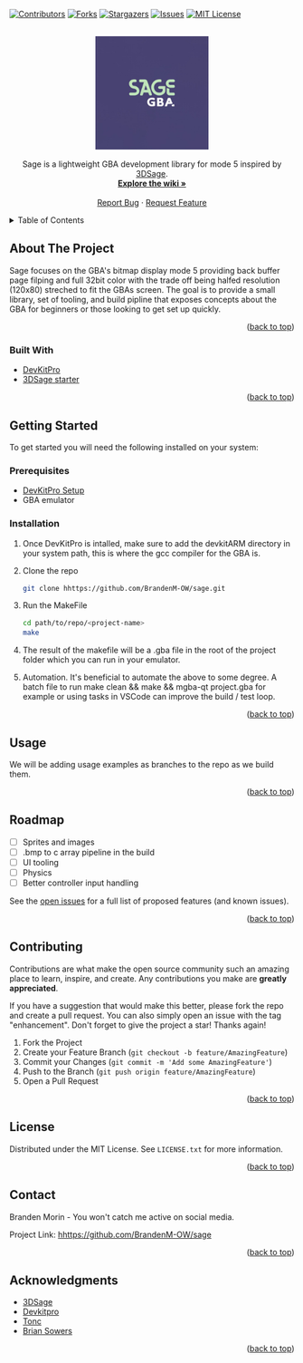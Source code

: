 <!-- Improved compatibility of back to top link: See: https://github.com/othneildrew/Best-README-Template/pull/73 -->
<a name="readme-top"></a>
<!--
*** Thanks for checking out the Best-README-Template. If you have a suggestion
*** that would make this better, please fork the repo and create a pull request
*** or simply open an issue with the tag "enhancement".
*** Don't forget to give the project a star!
*** Thanks again! Now go create something AMAZING! :D
-->



[![Contributors][contributors-shield]][contributors-url]
[![Forks][forks-shield]][forks-url]
[![Stargazers][stars-shield]][stars-url]
[![Issues][issues-shield]][issues-url]
[![MIT License][license-shield]][license-url]



<!-- PROJECT LOGO -->
<br />
<div align="center">
  <a href="https://github.com/BrandenM-OW/sage">
    <img src="images/logo.jpg" alt="Logo" width="200" height="200">
  </a>


  <p align="center">
    Sage is a lightweight GBA development library for mode 5 inspired by <a href="https://www.youtube.com/channel/UCjdHbo8_vh3rxQ-875XGkvw">3DSage</a>.
    <br />
    <a href="https://github.com/BrandenM-OW/sage/wiki"><strong>Explore the wiki »</strong></a>
    <br />
    <br />
    <a href="https://github.com/BrandenM-OW/sage/issues">Report Bug</a>
    ·
    <a href="https://github.com/BrandenM-OW/sage/issues">Request Feature</a>
  </p>
</div>



<!-- TABLE OF CONTENTS -->
<details>
  <summary>Table of Contents</summary>
  <ol>
    <li>
      <a href="#about-the-project">About The Project</a>
      <ul>
        <li><a href="#built-with">Built With</a></li>
      </ul>
    </li>
    <li>
      <a href="#getting-started">Getting Started</a>
      <ul>
        <li><a href="#prerequisites">Prerequisites</a></li>
        <li><a href="#installation">Installation</a></li>
      </ul>
    </li>
    <li><a href="#usage">Usage</a></li>
    <li><a href="#roadmap">Roadmap</a></li>
    <li><a href="#contributing">Contributing</a></li>
    <li><a href="#license">License</a></li>
    <li><a href="#contact">Contact</a></li>
    <li><a href="#acknowledgments">Acknowledgments</a></li>
  </ol>
</details>



<!-- ABOUT THE PROJECT -->
## About The Project

Sage focuses on the GBA's bitmap display mode 5 providing back buffer page filping and full 32bit color with the trade off being halfed resolution (120x80) streched to fit the GBAs screen. The goal is to provide a small library, set of tooling, and build pipline that exposes concepts about the GBA for beginners or those looking to get set up quickly.

<p align="right">(<a href="#readme-top">back to top</a>)</p>



### Built With

* <a href="https://github.com/devkitPro">DevKitPro</a>
* <a href="https://github.com/3DSage/GBA_Mode_5_Starter">3DSage starter</a>

<p align="right">(<a href="#readme-top">back to top</a>)</p>



<!-- GETTING STARTED -->
## Getting Started

To get started you will need the following installed on your system:

### Prerequisites

* [DevKitPro Setup](https://devkitpro.org/wiki/Getting_Started)
* GBA emulator

### Installation

1. Once DevKitPro is intalled, make sure to add the devkitARM directory in your system path, this is where the gcc compiler for the GBA is.
2. Clone the repo
   ```sh
   git clone hhttps://github.com/BrandenM-OW/sage.git
   ```
3. Run the MakeFile
   ```sh
   cd path/to/repo/<project-name>
   make
   ```
4. The result of the makefile will be a <project-name>.gba file in the root of the project folder which you can run in your emulator.

5. Automation. It's beneficial to automate the above to some degree. A batch file to run make clean && make && mgba-qt project.gba for example or using tasks in VSCode can improve the build / test loop. 

<p align="right">(<a href="#readme-top">back to top</a>)</p>



<!-- USAGE EXAMPLES -->
## Usage

We will be adding usage examples as branches to the repo as we build them.

<p align="right">(<a href="#readme-top">back to top</a>)</p>



<!-- ROADMAP -->
## Roadmap

- [ ] Sprites and images
- [ ] .bmp to c array pipeline in the build
- [ ] UI tooling
- [ ] Physics
- [ ] Better controller input handling

See the [open issues](hhttps://github.com/BrandenM-OW/sage/issues) for a full list of proposed features (and known issues).

<p align="right">(<a href="#readme-top">back to top</a>)</p>



<!-- CONTRIBUTING -->
## Contributing

Contributions are what make the open source community such an amazing place to learn, inspire, and create. Any contributions you make are **greatly appreciated**.

If you have a suggestion that would make this better, please fork the repo and create a pull request. You can also simply open an issue with the tag "enhancement".
Don't forget to give the project a star! Thanks again!

1. Fork the Project
2. Create your Feature Branch (`git checkout -b feature/AmazingFeature`)
3. Commit your Changes (`git commit -m 'Add some AmazingFeature'`)
4. Push to the Branch (`git push origin feature/AmazingFeature`)
5. Open a Pull Request

<p align="right">(<a href="#readme-top">back to top</a>)</p>



<!-- LICENSE -->
## License

Distributed under the MIT License. See `LICENSE.txt` for more information.

<p align="right">(<a href="#readme-top">back to top</a>)</p>



<!-- CONTACT -->
## Contact

Branden Morin - You won't catch me active on social media.

Project Link: [hhttps://github.com/BrandenM-OW/sage](hhttps://github.com/BrandenM-OW/sage)

<p align="right">(<a href="#readme-top">back to top</a>)</p>



<!-- ACKNOWLEDGMENTS -->
## Acknowledgments

* [3DSage](https://www.youtube.com/channel/UCjdHbo8_vh3rxQ-875XGkvw)
* [Devkitpro](https://devkitpro.org/wiki/Main_Page)
* [Tonc](https://www.coranac.com/tonc)
* [Brian Sowers](https://archive.gamedev.net/archive/reference/programming/features/gba2/index.html)

<p align="right">(<a href="#readme-top">back to top</a>)</p>



<!-- MARKDOWN LINKS & IMAGES -->
<!-- https://www.markdownguide.org/basic-syntax/#reference-style-links -->
[contributors-shield]: https://img.shields.io/github/contributors/BrandenM-OW/sage.svg?style=for-the-badge
[contributors-url]: hhttps://github.com/BrandenM-OW/sage/graphs/contributors
[forks-shield]: https://img.shields.io/github/forks/BrandenM-OW/sage.svg?style=for-the-badge
[forks-url]: hhttps://github.com/BrandenM-OW/sage/network/members
[stars-shield]: https://img.shields.io/github/stars/BrandenM-OW/sage.svg?style=for-the-badge
[stars-url]: hhttps://github.com/BrandenM-OW/sage/stargazers
[issues-shield]: https://img.shields.io/github/issues/BrandenM-OW/sage.svg?style=for-the-badge
[issues-url]: hhttps://github.com/BrandenM-OW/sage/issues
[license-shield]: https://img.shields.io/github/license/BrandenM-OW/sage.svg?style=for-the-badge
[license-url]: hhttps://github.com/BrandenM-OW/sage/blob/master/LICENSE.txt
[devkitpro-url]: https://github.com/devkitPro
[3dsage-url]: https://github.com/3DSage